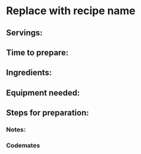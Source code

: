 # Replace with recipe name


## Servings: 

## Time to prepare: 

## Ingredients:


## Equipment needed:


## Steps for preparation:



### Notes:



### Codemates #
